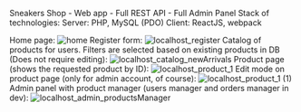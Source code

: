 Sneakers Shop - Web app - Full REST API - Full Admin Panel
Stack of technologies:
    Server: PHP, MySQL (PDO)
    Client: ReactJS, webpack


Home page:
![home](https://github.com/squezee/SneakersShop-WebApp/assets/76393196/628db8db-77ee-4c74-8330-fb09bd380138)
Register form:
![localhost_register](https://github.com/squezee/SneakersShop-WebApp/assets/76393196/08ad60ed-251c-4220-96a8-feb8b9914e6b)
Catalog of products for users.
Filters are selected based on existing products in DB (Does not require editing):
![localhost_catalog_newArrivals](https://github.com/squezee/SneakersShop-WebApp/assets/76393196/58196ce1-ab98-4b65-ad95-ba4f9579714d)
Product page (shows the requested product by ID):
![localhost_product_1](https://github.com/squezee/SneakersShop-WebApp/assets/76393196/bd5410ca-7c17-4387-8435-caf49fb0e5e8)
Edit mode on product page (only for admin account, of course):
![localhost_product_1 (1)](https://github.com/squezee/SneakersShop-WebApp/assets/76393196/7ef81668-0dd0-468b-8f01-b67c904ea9aa)
Admin panel with product manager (users manager and orders manager in dev):
![localhost_admin_productsManager](https://github.com/squezee/SneakersShop-WebApp/assets/76393196/b2130693-fdd5-4982-9f13-bec8569846c5)
